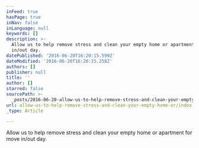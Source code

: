 ```yaml
---
inFeed: true
hasPage: true
inNav: false
inLanguage: null
keywords: []
description: >-
  Allow us to help remove stress and clean your empty home or apartment for move
  in/out day.
datePublished: '2016-06-20T16:20:15.599Z'
dateModified: '2016-06-20T16:20:15.258Z'
authors: []
publisher: null
title: ''
author: []
starred: false
sourcePath: >-
  _posts/2016-06-20-allow-us-to-help-remove-stress-and-clean-your-empty-home-or.md
url: allow-us-to-help-remove-stress-and-clean-your-empty-home-or/index.html
_type: Article

---
```

Allow us to help remove stress and clean your empty home or apartment for move in/out day.